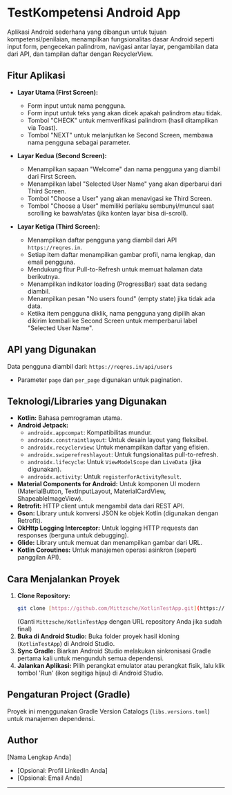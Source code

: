 # TestKompetensi Android App

Aplikasi Android sederhana yang dibangun untuk tujuan kompetensi/penilaian, menampilkan fungsionalitas dasar Android seperti input form, pengecekan palindrom, navigasi antar layar, pengambilan data dari API, dan tampilan daftar dengan RecyclerView.

## Fitur Aplikasi

* **Layar Utama (First Screen):**
    * Form input untuk nama pengguna.
    * Form input untuk teks yang akan dicek apakah palindrom atau tidak.
    * Tombol "CHECK" untuk memverifikasi palindrom (hasil ditampilkan via Toast).
    * Tombol "NEXT" untuk melanjutkan ke Second Screen, membawa nama pengguna sebagai parameter.

* **Layar Kedua (Second Screen):**
    * Menampilkan sapaan "Welcome" dan nama pengguna yang diambil dari First Screen.
    * Menampilkan label "Selected User Name" yang akan diperbarui dari Third Screen.
    * Tombol "Choose a User" yang akan menavigasi ke Third Screen.
    * Tombol "Choose a User" memiliki perilaku sembunyi/muncul saat scrolling ke bawah/atas (jika konten layar bisa di-scroll).

* **Layar Ketiga (Third Screen):**
    * Menampilkan daftar pengguna yang diambil dari API `https://reqres.in`.
    * Setiap item daftar menampilkan gambar profil, nama lengkap, dan email pengguna.
    * Mendukung fitur Pull-to-Refresh untuk memuat halaman data berikutnya.
    * Menampilkan indikator loading (ProgressBar) saat data sedang diambil.
    * Menampilkan pesan "No users found" (empty state) jika tidak ada data.
    * Ketika item pengguna diklik, nama pengguna yang dipilih akan dikirim kembali ke Second Screen untuk memperbarui label "Selected User Name".

## API yang Digunakan

Data pengguna diambil dari: `https://reqres.in/api/users`

* Parameter `page` dan `per_page` digunakan untuk pagination.

## Teknologi/Libraries yang Digunakan

* **Kotlin:** Bahasa pemrograman utama.
* **Android Jetpack:**
    * `androidx.appcompat`: Kompatibilitas mundur.
    * `androidx.constraintlayout`: Untuk desain layout yang fleksibel.
    * `androidx.recyclerview`: Untuk menampilkan daftar yang efisien.
    * `androidx.swiperefreshlayout`: Untuk fungsionalitas pull-to-refresh.
    * `androidx.lifecycle`: Untuk `ViewModelScope` dan `LiveData` (jika digunakan).
    * `androidx.activity`: Untuk `registerForActivityResult`.
* **Material Components for Android:** Untuk komponen UI modern (MaterialButton, TextInputLayout, MaterialCardView, ShapeableImageView).
* **Retrofit:** HTTP client untuk mengambil data dari REST API.
* **Gson:** Library untuk konversi JSON ke objek Kotlin (digunakan dengan Retrofit).
* **OkHttp Logging Interceptor:** Untuk logging HTTP requests dan responses (berguna untuk debugging).
* **Glide:** Library untuk memuat dan menampilkan gambar dari URL.
* **Kotlin Coroutines:** Untuk manajemen operasi asinkron (seperti panggilan API).

## Cara Menjalankan Proyek

1.  **Clone Repository:**
    ```bash
    git clone [https://github.com/Mittzsche/KotlinTestApp.git](https://github.com/Mittzsche/KotlinTestApp.git)
    ```
    (Ganti `Mittzsche/KotlinTestApp` dengan URL repository Anda jika sudah final)
2.  **Buka di Android Studio:**
    Buka folder proyek hasil kloning (`KotlinTestApp`) di Android Studio.
3.  **Sync Gradle:**
    Biarkan Android Studio melakukan sinkronisasi Gradle pertama kali untuk mengunduh semua dependensi.
4.  **Jalankan Aplikasi:**
    Pilih perangkat emulator atau perangkat fisik, lalu klik tombol 'Run' (ikon segitiga hijau) di Android Studio.

## Pengaturan Project (Gradle)

Proyek ini menggunakan Gradle Version Catalogs (`libs.versions.toml`) untuk manajemen dependensi.

## Author

[Nama Lengkap Anda]
* [Opsional: Profil LinkedIn Anda]
* [Opsional: Email Anda]

---
